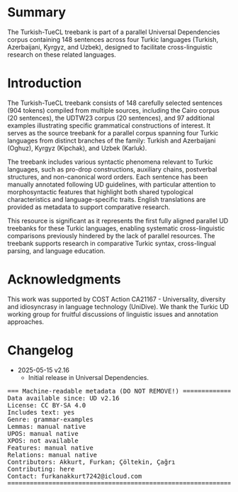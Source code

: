 # Summary

The Turkish-TueCL treebank is part of a parallel Universal Dependencies corpus containing 148 sentences across four Turkic languages (Turkish, Azerbaijani, Kyrgyz, and Uzbek), designed to facilitate cross-linguistic research on these related languages.

# Introduction

The Turkish-TueCL treebank consists of 148 carefully selected sentences (904 tokens) compiled from multiple sources, including the Cairo corpus (20 sentences), the UDTW23 corpus (20 sentences), and 97 additional examples illustrating specific grammatical constructions of interest. It serves as the source treebank for a parallel corpus spanning four Turkic languages from distinct branches of the family: Turkish and Azerbaijani (Oghuz), Kyrgyz (Kipchak), and Uzbek (Karluk).

The treebank includes various syntactic phenomena relevant to Turkic languages, such as pro-drop constructions, auxiliary chains, postverbal structures, and non-canonical word orders. Each sentence has been manually annotated following UD guidelines, with particular attention to morphosyntactic features that highlight both shared typological characteristics and language-specific traits. English translations are provided as metadata to support comparative research.

This resource is significant as it represents the first fully aligned parallel UD treebanks for these Turkic languages, enabling systematic cross-linguistic comparisons previously hindered by the lack of parallel resources. The treebank supports research in comparative Turkic syntax, cross-lingual parsing, and language education.

# Acknowledgments

This work was supported by COST Action CA21167 - Universality, diversity and idiosyncrasy in language technology (UniDive). We thank the Turkic UD working group for fruitful discussions of linguistic issues and annotation approaches.

# Changelog

* 2025-05-15 v2.16
  * Initial release in Universal Dependencies.

<pre>
=== Machine-readable metadata (DO NOT REMOVE!) ================================
Data available since: UD v2.16
License: CC BY-SA 4.0
Includes text: yes
Genre: grammar-examples
Lemmas: manual native
UPOS: manual native
XPOS: not available
Features: manual native
Relations: manual native
Contributors: Akkurt, Furkan; Çöltekin, Çağrı
Contributing: here
Contact: furkanakkurt7242@icloud.com
===============================================================================
</pre>
